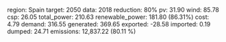 region: Spain
target: 2050
data: 2018
reduction: 80%
pv: 31.90
wind: 85.78
csp: 26.05
total_power: 210.63
renewable_power: 181.80 (86.31%)
cost: 4.79
demand: 316.55
generated: 369.65
exported: -28.58
imported: 0.19
dumped: 24.71
emissions: 12,837.22 (80.11 %)
